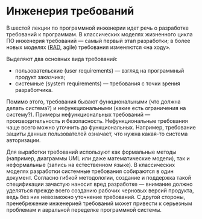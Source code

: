 # Инженерия требований

В шестой лекции по программной инженерии идет речь о разработке требований
к программам. В классических моделях жизненного цикла ПО инженерия требований —
самый первый этап разработки; в более новых моделях ([RAD][rad], agile) требования
изменяются «на ходу».

Выделяют два основных вида требований:

* пользовательские (user requirements) — взгляд на программный продукт заказчика;
* системные (system requirements) — требования с точки зрения разработчика.

Помимо этого, требования бывают функциональными (что должна делать система?)
и нефункциональными (какие есть ограничения на систему?). Примеры нефункциональных
требований — производительность и безопасность. Нефункциональные требования
чаще всего можно уточнить до функциональных. Например, требование защиты данных
пользователей означает, что нужна какая-то система авторизации.

Для выработки требований используют как формальные методы (например, диаграммы UML
или даже математические модели), так и неформальные (запись на естественном языке).
В классических моделях разработки системные требования собираются в один документ.
Согласно гибкой методологии, создание и поддержка такой спецификации зачастую наносит
вред разработке — внимание должно уделяться прежде всего созданию рабочих
черновых версий продукта, ведь без них невозможно уточнение требований.
С другой стороны, пренебрежение инженерией требований может привести
к серьезным проблемам и авральной переделке программной системы.

[rad]: https://en.wikipedia.org/wiki/Rapid_application_development
